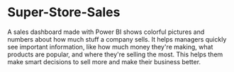 # Super-Store-Sales
A sales dashboard made with Power BI shows colorful pictures and numbers about how much stuff a company sells. It helps managers quickly see important information, like how much money they're making, what products are popular, and where they're selling the most. This helps them make smart decisions to sell more and make their business better.
